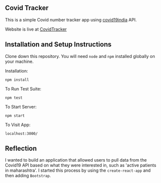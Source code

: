 ## Covid Tracker

This is a simple Covid number tracker app using [covid19india](https://api.covid19india.org/data.json) API.

Website is live at [CovidTracker](https://nikhil12377.github.io/CovidTracker/)

## Installation and Setup Instructions

Clone down this repository. You will need `node` and `npm` installed globally on your machine.

Installation:

`npm install`

To Run Test Suite:

`npm test`

To Start Server:

`npm start`

To Visit App:

`localhost:3000/`

## Reflection

I wanted to build an application that allowed users to pull data from the Covid19 API based on what they were interested in, such as 'active patients in maharashtra'. I started this process by using the `create-react-app` and then adding `Bootstrap`.
